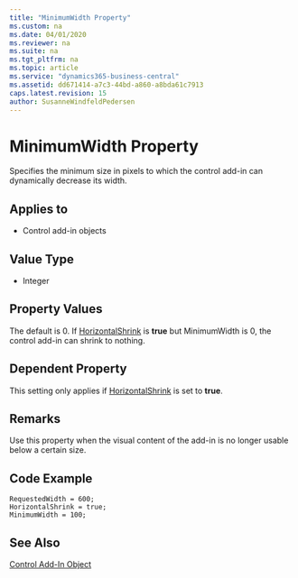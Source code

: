 ```yaml
---
title: "MinimumWidth Property"
ms.custom: na
ms.date: 04/01/2020
ms.reviewer: na
ms.suite: na
ms.tgt_pltfrm: na
ms.topic: article
ms.service: "dynamics365-business-central"
ms.assetid: dd671414-a7c3-44bd-a860-a8bda61c7913
caps.latest.revision: 15
author: SusanneWindfeldPedersen
---
```


 

# MinimumWidth Property

Specifies the minimum size in pixels to which the control add-in can dynamically decrease its width.

## Applies to
- Control add-in objects
  
## Value Type 
  
-   Integer 

## Property Values
The default is 0. If [HorizontalShrink](devenv-horizontalshrink-property.md) is **true** but MinimumWidth is 0, the control add-in can shrink to nothing.

## Dependent Property
This setting only applies if [HorizontalShrink](devenv-horizontalshrink-property.md) is set to **true**.

## Remarks 
Use this property when the visual content of the add-in is no longer usable below a certain size.

## Code Example 
```
RequestedWidth = 600;
HorizontalShrink = true;
MinimumWidth = 100;
```

## See Also  
[Control Add-In Object](../devenv-control-addin-object.md)   
 